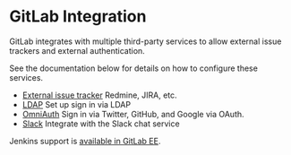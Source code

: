 # GitLab Integration

GitLab integrates with multiple third-party services to allow external issue trackers and external authentication.

See the documentation below for details on how to configure these services.

- [External issue tracker](external-issue-tracker.md) Redmine, JIRA, etc.
- [LDAP](ldap.md) Set up sign in via LDAP
- [OmniAuth](omniauth.md) Sign in via Twitter, GitHub, and Google via OAuth.
- [Slack](slack.md) Integrate with the Slack chat service

Jenkins support is [available in GitLab EE](http://doc.gitlab.com/ee/integration/jenkins.html).
